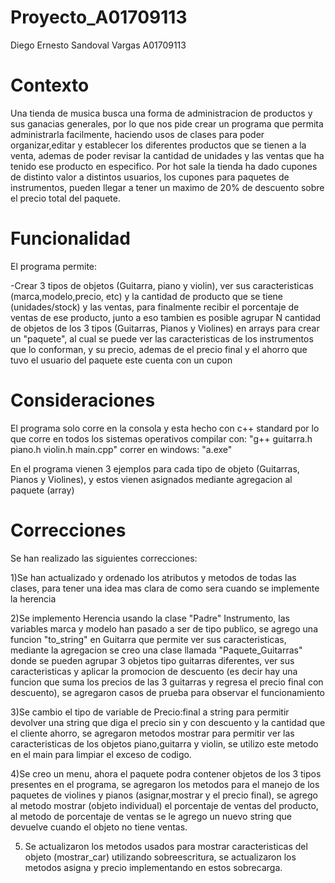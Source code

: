 # Proyecto_A01709113
Diego Ernesto Sandoval Vargas
A01709113

# Contexto

Una tienda de musica busca una forma de administracion de productos y sus ganacias generales, por lo que nos pide crear un programa que permita administrarla facilmente, haciendo usos de clases para poder organizar,editar y establecer los diferentes productos que se tienen a la venta, ademas de poder revisar la cantidad de unidades y las ventas que ha tenido ese producto en especifico.
Por hot sale la tienda ha dado cupones de distinto valor a distintos usuarios, los cupones para paquetes de instrumentos, pueden llegar a tener un maximo de 20% de descuento sobre el precio total del paquete.

# Funcionalidad

El programa permite:

-Crear 3 tipos de objetos (Guitarra, piano y violin), ver sus caracteristicas (marca,modelo,precio, etc) y la cantidad de producto que se tiene (unidades/stock) y las ventas, para finalmente recibir el porcentaje de ventas de ese producto, junto a eso tambien es posible agrupar N cantidad de objetos de los 3 tipos (Guitarras, Pianos y Violines) en arrays para crear un "paquete", al cual se puede ver las caracteristicas de los instrumentos que lo conforman, y su precio, ademas de el precio final y el ahorro que tuvo el usuario del paquete este cuenta con un cupon

# Consideraciones

El programa solo corre en la consola y esta hecho con c++ standard por lo que corre en todos los sistemas operativos
compilar con: "g++ guitarra.h piano.h violin.h main.cpp"
correr en windows: "a.exe"

En el programa vienen 3 ejemplos para cada tipo de objeto (Guitarras, Pianos y Violines), y estos vienen asignados mediante agregacion al paquete (array)



# Correcciones

Se han realizado las siguientes correcciones:

1)Se han actualizado y ordenado los atributos y metodos de todas las clases, para tener una idea mas clara de como sera cuando se implemente la herencia 

2)Se implemento Herencia usando la clase "Padre" Instrumento, las variables marca y modelo han pasado a ser de tipo publico, se agrego una funcion "to_string" en Guitarra que permite ver sus caracteristicas, mediante la agregacion se creo una clase llamada "Paquete_Guitarras" donde se pueden agrupar 3 objetos tipo guitarras diferentes, ver sus caracteristicas y aplicar la promocion de descuento (es decir hay una funcion que suma los precios de las 3 guitarras y regresa el precio final con descuento), se agregaron casos de prueba para observar el funcionamiento

3)Se cambio el tipo de variable de Precio:final a string para permitir devolver una string que diga el precio sin y con descuento y la cantidad que el cliente ahorro, se agregaron metodos mostrar para permitir ver las caracteristicas de los objetos piano,guitarra y violin, se utilizo este metodo en el main para limpiar el exceso de codigo.

4)Se creo un menu, ahora el paquete podra contener objetos de los 3 tipos presentes en el programa, se agregaron los metodos para el manejo de los paquetes de violines y pianos (asignar,mostrar y el precio final), se agrego al metodo mostrar (objeto individual) el porcentaje de ventas del producto, al metodo de porcentaje de ventas se le agrego un nuevo string que devuelve cuando el objeto no tiene ventas.

5) Se actualizaron los metodos usados para mostrar caracteristicas del objeto (mostrar_car) utilizando sobreescritura, se actualizaron los metodos asigna y precio implementando en estos sobrecarga.
